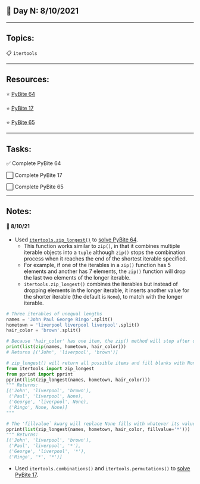 ## :calendar: Day N: 8/10/2021

---

## Topics:

:clipboard: `itertools`

---

## Resources:

:star: [PyBite 64](https://codechalleng.es/bites/64/)

:star: [PyBite 17](https://codechalleng.es/bites/17/)

:star: [PyBite 65](https://codechalleng.es/bites/65/)

---

## Tasks:

:white_check_mark: Complete PyBite 64

:white_large_square: Complete PyBite 17

:white_large_square: Complete PyBite 65

---

## Notes:

#### :notebook: 8/10/21

- Used [`itertools.zip_longest()`](https://docs.python.org/3/library/itertools.html#itertools.zip_longest) to [solve PyBite 64](pybite_64.py).
    - This function works similar to `zip()`, in that it combines multiple iterable objects into a `tuple` although `zip()` stops the combination process when it reaches the end of the shortest iterable specified.
    - For example, if one of the iterables in a `zip()` function has 5 elements and another has 7 elements, the `zip()` function will drop the last two elements of the longer iterable.
    - `itertools.zip_longest()` combines the iterables but instead of dropping elements in the longer iterable, it inserts another value for the shorter iterable (the default is `None`), to match with the longer iterable.

```python
# Three iterables of unequal lengths
names = 'John Paul George Ringo'.split()
hometown = 'liverpool liverpool liverpool'.split()
hair_color = 'brown'.split()

# Because 'hair_color' has one item, the zip() method will stop after one item
print(list(zip(names, hometown, hair_color)))
# Returns [('John', 'liverpool', 'brown')]

# zip_longest() will return all possible items and fill blanks with None
from itertools import zip_longest
from pprint import pprint
pprint(list(zip_longest(names, hometown, hair_color)))
""" Returns:
[('John', 'liverpool', 'brown'),
 ('Paul', 'liverpool', None),
 ('George', 'liverpool', None),
 ('Ringo', None, None)]
"""

# The 'fillvalue` kwarg will replace None fills with whatever its value is
pprint(list(zip_longest(names, hometown, hair_color, fillvalue='*')))
""" Returns:
[('John', 'liverpool', 'brown'),
 ('Paul', 'liverpool', '*'),
 ('George', 'liverpool', '*'),
 ('Ringo', '*', '*')]
```

- Used `itertools.combinations()` and `itertools.permutations()` to [solve PyBite 17](pybite_17.py).
